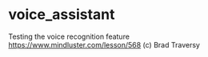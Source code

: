 # voice_assistant
Testing the voice recognition feature
https://www.mindluster.com/lesson/568
(c) Brad Traversy